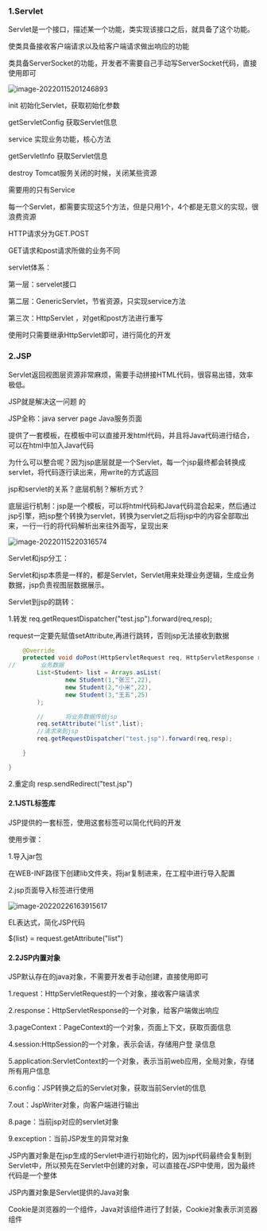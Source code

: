 ### 1.Servlet

Servlet是一个接口，描述某一个功能，类实现该接口之后，就具备了这个功能。

使类具备接收客户端请求以及给客户端请求做出响应的功能

类具备ServerSocket的功能，开发者不需要自己手动写ServerSocket代码，直接使用即可

![image-20220115201246893](C:\Users\DELL\AppData\Roaming\Typora\typora-user-images\image-20220115201246893.png)

init 初始化Servlet，获取初始化参数

getServletConfig 获取Servlet信息

service 实现业务功能，核心方法

getServletInfo 获取Servlet信息

destroy Tomcat服务关闭的时候，关闭某些资源

需要用的只有Service

每一个Servlet，都需要实现这5个方法，但是只用1个，4个都是无意义的实现，很浪费资源

HTTP请求分为GET.POST

GET请求和post请求所做的业务不同

servlet体系：

第一层：servelet接口

第二层：GenericServlet，节省资源，只实现service方法

第三次：HttpServlet ，对get和post方法进行重写

使用时只需要继承HttpServlet即可，进行简化的开发

### 2.JSP

Servlet返回视图层资源非常麻烦，需要手动拼接HTML代码，很容易出错，效率极低。

JSP就是解决这一问题 的

JSP全称：java server page Java服务页面

提供了一套模板，在模板中可以直接开发html代码，并且将Java代码进行结合，可以在html中加入Java代码

为什么可以整合呢？因为jsp底层就是一个Servlet，每一个jsp最终都会转换成servlet，将代码逐行读出来，用write的方式返回

jsp和servlet的关系？底层机制？解析方式？

底层运行机制：jsp是一个模板，可以将html代码和Java代码混合起来，然后通过jsp引擎，把jsp整个转换为servlet，转换为servlet之后将jsp中的内容全部取出来，一行一行的将代码解析出来往外面写，呈现出来

![image-20220115220316574](C:\Users\DELL\AppData\Roaming\Typora\typora-user-images\image-20220115220316574.png)

  

Servlet和jsp分工：

Servlet和jsp本质是一样的，都是Servlet，Servlet用来处理业务逻辑，生成业务数据，jsp负责视图层数据展示。

Servlet到jsp的跳转：

1.转发 req.getRequestDispatcher("test.jsp").forward(req,resp);

request一定要先赋值setAttribute,再进行跳转，否则jsp无法接收到数据

```java
    @Override
    protected void doPost(HttpServletRequest req, HttpServletResponse resp) throws ServletException, IOException {
//       业务数据
        List<Student> list = Arrays.asList(
                new Student(1,"张三",22),
                new Student(2,"小米",22),
                new Student(3,"王五",25)
        );

        //      将业务数据传给jsp
        req.setAttribute("list",list);
        //请求来到jsp
        req.getRequestDispatcher("test.jsp").forward(req,resp);

    }

}
```

2.重定向 resp.sendRedirect("test.jsp")

#### 2.1JSTL标签库

JSP提供的一套标签，使用这套标签可以简化代码的开发

使用步骤：

1.导入jar包

在WEB-INF路径下创建lib文件夹，将jar复制进来，在工程中进行导入配置

2.jsp页面导入标签进行使用

![image-20220226163915617](C:\Users\DELL\AppData\Roaming\Typora\typora-user-images\image-20220226163915617.png)

EL表达式，简化JSP代码

${list} = request.getAttribute("list")

#### 2.2JSP内置对象

JSP默认存在的java对象，不需要开发者手动创建，直接使用即可

1.request：HttpServletRequest的一个对象，接收客户端请求

2.response：HttpServletResponse的一个对象，给客户端做出响应

3.pageContext：PageContext的一个对象，页面上下文，获取页面信息

4.session:HttpSession的一个对象，表示会话，存储用户登 录信息

5.application:ServletContext的一个对象，表示当前web应用，全局对象，存储所有用户信息

6.config：JSP转换之后的Servlet对象，获取当前Servlet的信息

7.out：JspWriter对象，向客户端进行输出

8.page：当前jsp对应的servlet对象

9.exception：当前JSP发生的异常对象

JSP内置对象是在jsp生成的Servlet中进行初始化的，因为jsp代码最终会复制到Servlet中，所以预先在Servlet中创建的对象，可以直接在JSP中使用，因为最终代码是一个整体

JSP内置对象是Servlet提供的Java对象

Cookie是浏览器的一个组件，Java对该组件进行了封装，Cookie对象表示浏览器组件